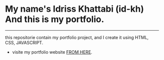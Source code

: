 # My name's Idriss Khattabi (id-kh) And this is my portfolio.
------------
this repositorie contain my portfolio project, and I create it using HTML, CSS, JAVASCRIPT.

- visite my portfolio website [FROM HERE](https://drisskhattabi6.github.io/id-kh).

